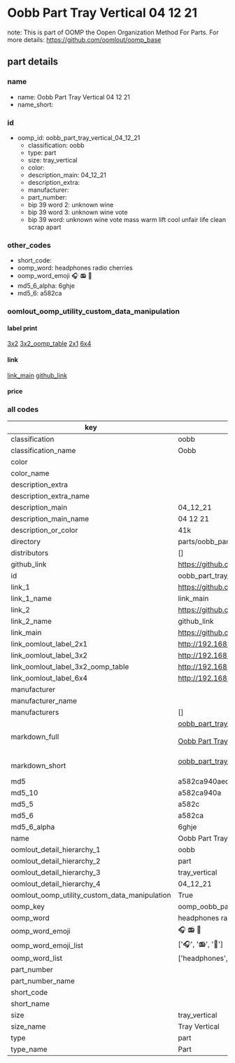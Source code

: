 # Oobb Part Tray Vertical 04 12 21  

note: This is part of OOMP the Oopen Organization Method For Parts. For more details: https://github.com/oomlout/oomp_base

##  part details





### name
* name: Oobb Part Tray Vertical 04 12 21
* name_short: 
### id
* oomp_id: oobb_part_tray_vertical_04_12_21
  * classification: oobb
  * type: part
  * size: tray_vertical
  * color: 
  * description_main: 04_12_21
  * description_extra: 
  * manufacturer: 
  * part_number: 
  * bip 39 word 2: unknown wine
  * bip 39 word 3: unknown wine vote
  * bip 39 word: unknown wine vote mass warm lift cool unfair life clean scrap apart

### other_codes
* short_code: 
* oomp_word: headphones radio cherries
* oomp_word_emoji :headphones: :radio: :cherries:
* md5_6_alpha: 6ghje
* md5_6: a582ca






### oomlout_oomp_utility_custom_data_manipulation
#### label print
[3x2](http://192.168.1.245:1112/?label=oomp%206ghje)
[3x2_oomp_table](http://192.168.1.107:1112/?label=oomp%206ghje)
[2x1](http://192.168.1.242:1112/?label=oomp%206ghje)
[6x4](http://192.168.1.55:1112/?label=oomp%206ghje)    

#### link

[link_main](https://github.com/oomlout/oomlout_oomp_current_version_messy/tree/main/parts/oobb_part_tray_vertical_04_12_21) [github_link](https://github.com/oomlout/oomlout_oomp_part_src/tree/main/parts/oobb_part_tray_vertical_04_12_21)                             

#### price







### all codes 
| key | value |  
| --- | --- |  
| classification | oobb |  
| classification_name | Oobb |  
| color |  |  
| color_name |  |  
| description_extra |  |  
| description_extra_name |  |  
| description_main | 04_12_21 |  
| description_main_name | 04 12 21 |  
| description_or_color | 41k |  
| directory | parts/oobb_part_tray_vertical_04_12_21 |  
| distributors | [] |  
| github_link | https://github.com/oomlout/oomlout_oomp_part_src/tree/main/parts/oobb_part_tray_vertical_04_12_21 |  
| id | oobb_part_tray_vertical_04_12_21 |  
| link_1 | https://github.com/oomlout/oomlout_oomp_current_version_messy/tree/main/parts/oobb_part_tray_vertical_04_12_21 |  
| link_1_name | link_main |  
| link_2 | https://github.com/oomlout/oomlout_oomp_part_src/tree/main/parts/oobb_part_tray_vertical_04_12_21 |  
| link_2_name | github_link |  
| link_main | https://github.com/oomlout/oomlout_oomp_current_version_messy/tree/main/parts/oobb_part_tray_vertical_04_12_21 |  
| link_oomlout_label_2x1 | http://192.168.1.242:1112/?label=oomp%206ghje |  
| link_oomlout_label_3x2 | http://192.168.1.245:1112/?label=oomp%206ghje |  
| link_oomlout_label_3x2_oomp_table | http://192.168.1.107:1112/?label=oomp%206ghje |  
| link_oomlout_label_6x4 | http://192.168.1.55:1112/?label=oomp%206ghje |  
| manufacturer |  |  
| manufacturer_name |  |  
| manufacturers | [] |  
| markdown_full | [oobb_part_tray_vertical_04_12_21](https://github.com/oomlout/oomlout_oomp_current_version_messy/tree/main/parts/oobb_part_tray_vertical_04_12_21)<br>[](https://github.com/oomlout/oomlout_oomp_current_version_messy/tree/main/parts/oobb_part_tray_vertical_04_12_21)<br>[Oobb Part Tray Vertical 04 12 21](https://github.com/oomlout/oomlout_oomp_current_version_messy/tree/main/parts/oobb_part_tray_vertical_04_12_21)<br><br> |  
| markdown_short | [oobb_part_tray_vertical_04_12_21](https://github.com/oomlout/oomlout_oomp_current_version_messy/tree/main/parts/oobb_part_tray_vertical_04_12_21)<br><br> |  
| md5 | a582ca940aed05fa05fb9889ebfee76f |  
| md5_10 | a582ca940a |  
| md5_5 | a582c |  
| md5_6 | a582ca |  
| md5_6_alpha | 6ghje |  
| name | Oobb Part Tray Vertical 04 12 21 |  
| oomlout_detail_hierarchy_1 | oobb |  
| oomlout_detail_hierarchy_2 | part |  
| oomlout_detail_hierarchy_3 | tray_vertical |  
| oomlout_detail_hierarchy_4 | 04_12_21 |  
| oomlout_oomp_utility_custom_data_manipulation | True |  
| oomp_key | oomp_oobb_part_tray_vertical_04_12_21 |  
| oomp_word | headphones radio cherries |  
| oomp_word_emoji | :headphones: :radio: :cherries: |  
| oomp_word_emoji_list | [':headphones:', ':radio:', ':cherries:'] |  
| oomp_word_list | ['headphones', 'radio', 'cherries'] |  
| part_number |  |  
| part_number_name |  |  
| short_code |  |  
| short_name |  |  
| size | tray_vertical |  
| size_name | Tray Vertical |  
| type | part |  
| type_name | Part |  

